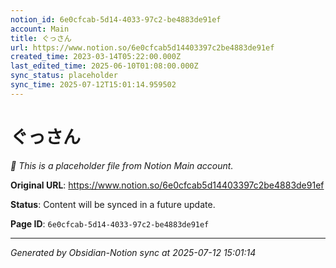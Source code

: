 ```yaml
---
notion_id: 6e0cfcab-5d14-4033-97c2-be4883de91ef
account: Main
title: ぐっさん
url: https://www.notion.so/6e0cfcab5d14403397c2be4883de91ef
created_time: 2023-03-14T05:22:00.000Z
last_edited_time: 2025-06-10T01:08:00.000Z
sync_status: placeholder
sync_time: 2025-07-12T15:01:14.959502
---
```


# ぐっさん

*🔄 This is a placeholder file from Notion Main account.*

**Original URL**: https://www.notion.so/6e0cfcab5d14403397c2be4883de91ef

**Status**: Content will be synced in a future update.

**Page ID**: `6e0cfcab-5d14-4033-97c2-be4883de91ef`

---

*Generated by Obsidian-Notion sync at 2025-07-12 15:01:14*
